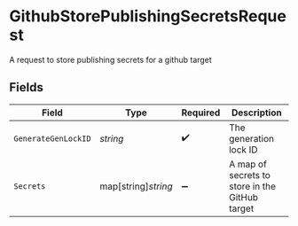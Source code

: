 # GithubStorePublishingSecretsRequest

A request to store publishing secrets for a github target


## Fields

| Field                                          | Type                                           | Required                                       | Description                                    |
| ---------------------------------------------- | ---------------------------------------------- | ---------------------------------------------- | ---------------------------------------------- |
| `GenerateGenLockID`                            | *string*                                       | :heavy_check_mark:                             | The generation lock ID                         |
| `Secrets`                                      | map[string]*string*                            | :heavy_minus_sign:                             | A map of secrets to store in the GitHub target |